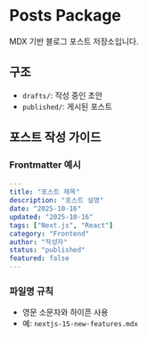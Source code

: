 # Posts Package

MDX 기반 블로그 포스트 저장소입니다.

## 구조

- `drafts/`: 작성 중인 초안
- `published/`: 게시된 포스트

## 포스트 작성 가이드

### Frontmatter 예시

```yaml
---
title: "포스트 제목"
description: "포스트 설명"
date: "2025-10-16"
updated: "2025-10-16"
tags: ["Next.js", "React"]
category: "Frontend"
author: "작성자"
status: "published"
featured: false
---
```

### 파일명 규칙

- 영문 소문자와 하이픈 사용
- 예: `nextjs-15-new-features.mdx`
